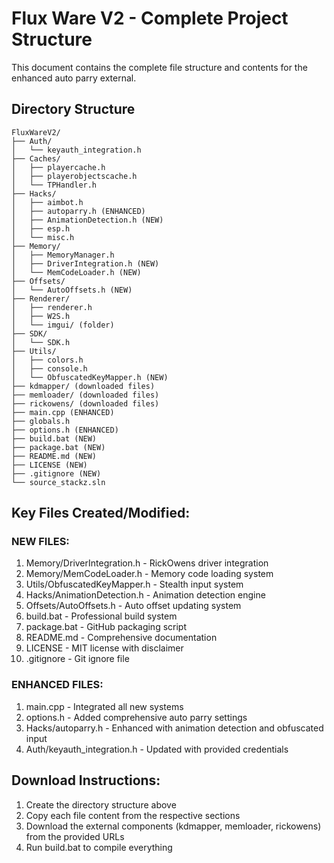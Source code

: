 # Flux Ware V2 - Complete Project Structure

This document contains the complete file structure and contents for the enhanced auto parry external.

## Directory Structure
```
FluxWareV2/
├── Auth/
│   └── keyauth_integration.h
├── Caches/
│   ├── playercache.h
│   ├── playerobjectscache.h
│   └── TPHandler.h
├── Hacks/
│   ├── aimbot.h
│   ├── autoparry.h (ENHANCED)
│   ├── AnimationDetection.h (NEW)
│   ├── esp.h
│   └── misc.h
├── Memory/
│   ├── MemoryManager.h
│   ├── DriverIntegration.h (NEW)
│   └── MemCodeLoader.h (NEW)
├── Offsets/
│   └── AutoOffsets.h (NEW)
├── Renderer/
│   ├── renderer.h
│   ├── W2S.h
│   └── imgui/ (folder)
├── SDK/
│   └── SDK.h
├── Utils/
│   ├── colors.h
│   ├── console.h
│   └── ObfuscatedKeyMapper.h (NEW)
├── kdmapper/ (downloaded files)
├── memloader/ (downloaded files)
├── rickowens/ (downloaded files)
├── main.cpp (ENHANCED)
├── globals.h
├── options.h (ENHANCED)
├── build.bat (NEW)
├── package.bat (NEW)
├── README.md (NEW)
├── LICENSE (NEW)
├── .gitignore (NEW)
└── source_stackz.sln
```

## Key Files Created/Modified:

### NEW FILES:
1. Memory/DriverIntegration.h - RickOwens driver integration
2. Memory/MemCodeLoader.h - Memory code loading system
3. Utils/ObfuscatedKeyMapper.h - Stealth input system
4. Hacks/AnimationDetection.h - Animation detection engine
5. Offsets/AutoOffsets.h - Auto offset updating system
6. build.bat - Professional build system
7. package.bat - GitHub packaging script
8. README.md - Comprehensive documentation
9. LICENSE - MIT license with disclaimer
10. .gitignore - Git ignore file

### ENHANCED FILES:
1. main.cpp - Integrated all new systems
2. options.h - Added comprehensive auto parry settings
3. Hacks/autoparry.h - Enhanced with animation detection and obfuscated input
4. Auth/keyauth_integration.h - Updated with provided credentials

## Download Instructions:
1. Create the directory structure above
2. Copy each file content from the respective sections
3. Download the external components (kdmapper, memloader, rickowens) from the provided URLs
4. Run build.bat to compile everything
